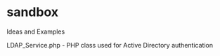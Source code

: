 # sandbox
Ideas and Examples

LDAP_Service.php - PHP class used for Active Directory authentication
